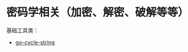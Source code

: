 # 密码学相关（加密、解密、破解等等）



基础工具类：

- [go-cycle-string](https://github.com/cryptography-research-lab/go-cycle-string)




